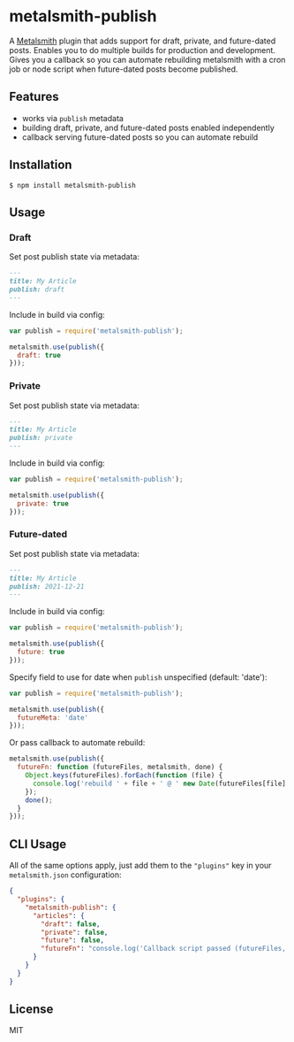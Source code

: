 # metalsmith-publish

A [Metalsmith](https://github.com/segmentio/metalsmith) plugin that adds support for draft, private, and future-dated posts. Enables you to do multiple builds for production and development. Gives you a callback so you can automate rebuilding metalsmith with a cron job or node script when future-dated posts become published.

## Features

  - works via `publish` metadata
  - building draft, private, and future-dated posts enabled independently
  - callback serving future-dated posts so you can automate rebuild

## Installation

    $ npm install metalsmith-publish

## Usage

### Draft

Set post publish state via metadata:

```markdown
---
title: My Article
publish: draft
---
```

Include in build via config:

```js
var publish = require('metalsmith-publish');

metalsmith.use(publish({
  draft: true
}));
```

### Private

Set post publish state via metadata:

```markdown
---
title: My Article
publish: private
---
```

Include in build via config:

```js
var publish = require('metalsmith-publish');

metalsmith.use(publish({
  private: true
}));
```

### Future-dated

Set post publish state via metadata:

```markdown
---
title: My Article
publish: 2021-12-21
---
```

Include in build via config:

```js
var publish = require('metalsmith-publish');

metalsmith.use(publish({
  future: true
}));
```

Specify field to use for date when `publish` unspecified (default: 'date'):

```js
var publish = require('metalsmith-publish');

metalsmith.use(publish({
  futureMeta: 'date'
}));
```

Or pass callback to automate rebuild:

```js
metalsmith.use(publish({
  futureFn: function (futureFiles, metalsmith, done) {
    Object.keys(futureFiles).forEach(function (file) {
      console.log('rebuild ' + file + ' @ ' new Date(futureFiles[file].publish).toTime());
    });
    done();
  }
}));
```

## CLI Usage

All of the same options apply, just add them to the `"plugins"` key in your `metalsmith.json` configuration:

```json
{
  "plugins": {
    "metalsmith-publish": {
      "articles": {
        "draft": false,
        "private": false,
        "future": false,
        "futureFn": "console.log('Callback script passed (futureFiles, metalsmith, done). E.g. futureFiles = ' + Object.keys(futureFiles).join(', ')); done();"
      }
    }
  }
}
```

## License

  MIT
